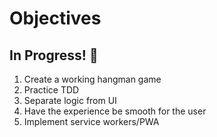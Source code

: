 # Objectives

## In Progress! :blue_heart:

 1. Create a working hangman game
 2. Practice TDD
 3. Separate logic from UI
 4. Have the experience be smooth for the user
 5. Implement service workers/PWA